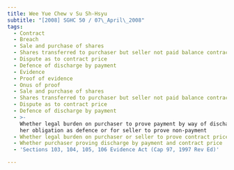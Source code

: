 ```yaml
---
title: Wee Yue Chew v Su Sh-Hsyu
subtitle: "[2008] SGHC 50 / 07\_April\_2008"
tags:
  - Contract
  - Breach
  - Sale and purchase of shares
  - Shares transferred to purchaser but seller not paid balance contract price
  - Dispute as to contract price
  - Defence of discharge by payment
  - Evidence
  - Proof of evidence
  - Onus of proof
  - Sale and purchase of shares
  - Shares transferred to purchaser but seller not paid balance contract price
  - Dispute as to contract price
  - Defence of discharge by payment
  - >-
    Whether legal burden on purchaser to prove payment by way of discharge of
    her obligation as defence or for seller to prove non-payment
  - Whether legal burden on purchaser or seller to prove contract price
  - Whether purchaser proving discharge by payment and contract price
  - 'Sections 103, 104, 105, 106 Evidence Act (Cap 97, 1997 Rev Ed)'

---
```


